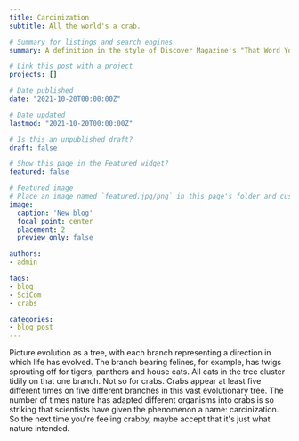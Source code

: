 ```yaml
---
title: Carcinization
subtitle: All the world's a crab.

# Summary for listings and search engines
summary: A definition in the style of Discover Magazine's "That Word You Heard" for the UCSC SciCom program.

# Link this post with a project
projects: []

# Date published
date: "2021-10-20T00:00:00Z"

# Date updated
lastmod: "2021-10-20T00:00:00Z"

# Is this an unpublished draft?
draft: false

# Show this page in the Featured widget?
featured: false

# Featured image
# Place an image named `featured.jpg/png` in this page's folder and customize its options here.
image:
  caption: 'New blog'
  focal_point: center
  placement: 2
  preview_only: false

authors:
- admin

tags:
- blog
- SciCom
- crabs

categories:
- blog post
---
```


Picture evolution as a tree, with each branch representing a direction in which life has evolved. The branch bearing felines, for example, has twigs sprouting off for tigers, panthers and house cats. All cats in the tree cluster tidily on that one branch. Not so for crabs. Crabs appear at least five different times on five different branches in this vast evolutionary tree. The number of times nature has adapted different organisms into crabs is so striking that scientists have given the phenomenon a name: carcinization. So the next time you're feeling crabby, maybe accept that it's just what nature intended.
